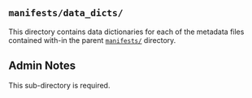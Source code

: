 ## `manifests/data_dicts/`

This directory contains data dictionaries for each of the metadata files contained with-in the parent [`manifests/`](../manifests) directory.

## Admin Notes

This sub-directory is required.
